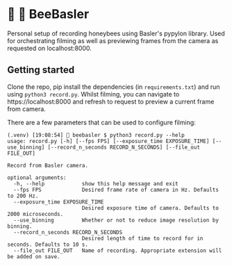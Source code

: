 # 🎥 🐝 BeeBasler

Personal setup of recording honeybees using Basler's pypylon library. Used for orchestrating filming as well as previewing frames
from the camera as requested on localhost:8000.

## Getting started

Clone the repo, pip install the dependencies (in `requirements.txt`) and run using `python3 record.py`. Whilst filming, you can
navigate to https://localhost:8000 and refresh to request to preview a current frame from camera.

There are a few parameters that can be used to configure filming:

```
(.venv) [19:08:54] 🚀 beebasler $ python3 record.py --help
usage: record.py [-h] [--fps FPS] [--exposure_time EXPOSURE_TIME] [--use_binning] [--record_n_seconds RECORD_N_SECONDS] [--file_out FILE_OUT]

Record from Basler camera.

optional arguments:
  -h, --help            show this help message and exit
  --fps FPS             Desired frame rate of camera in Hz. Defaults to 200 Hz.
  --exposure_time EXPOSURE_TIME
                        Desired exposure time of camera. Defaults to 2000 microseconds.
  --use_binning         Whether or not to reduce image resolution by binning.
  --record_n_seconds RECORD_N_SECONDS
                        Desired length of time to record for in seconds. Defaults to 10 s.
  --file_out FILE_OUT   Name of recording. Appropriate extension will be added on save.
```

